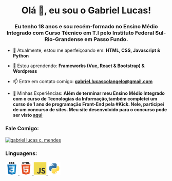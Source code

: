<h1 align="center">Olá 👋, eu sou o Gabriel Lucas!</h1>
<h3 align="center">Eu tenho 18 anos e sou recém-formado no Ensino Médio Integrado com Curso Técnico em T.I pelo Instituto Federal Sul-Rio-Grandense em Passo Fundo.</h3>

- 🌱 Atualmente, estou me aperfeiçoando em: **HTML, CSS, Javascript & Python**

- 📘 Estou aprendendo: **Frameworks (Vue, React & Bootstrap) & Wordpress**

- 📫 Entre em contato comigo: **gabriel.lucascolangelo@gmail.com**

- 📄 Minhas Experiências: **Além de terminar meu Ensino Médio Integrado com o curso de Tecnologias da Informação,também completei um curso de 1 ano de programação Front-End pela #Kick. Nele, participei de um concurso de sites. Meu site desenvolvido para o concurso pode ser visto [aqui](https://github.com/gabrielmendes100/Gabriel-Lucas-Colangelo-Mendes-Concurso-Kick)**

<h3 align="left">Fale Comigo:</h3>
<p align="left">
<a href="https://linkedin.com/in/gabriel lucas c. mendes" target="blank"><img align="center" src="https://raw.githubusercontent.com/rahuldkjain/github-profile-readme-generator/master/src/images/icons/Social/linked-in-alt.svg" alt="gabriel lucas c. mendes" height="30" width="40" /></a>
</p>

<h3 align="left">Linguagens:</h3>
<p align="left"> <a href="https://www.w3schools.com/css/" target="_blank" rel="noreferrer"> <img src="https://raw.githubusercontent.com/devicons/devicon/master/icons/css3/css3-original-wordmark.svg" alt="css3" width="40" height="40"/> </a> <a href="https://www.w3.org/html/" target="_blank" rel="noreferrer"> <img src="https://raw.githubusercontent.com/devicons/devicon/master/icons/html5/html5-original-wordmark.svg" alt="html5" width="40" height="40"/> </a> <a href="https://developer.mozilla.org/en-US/docs/Web/JavaScript" target="_blank" rel="noreferrer"> <img src="https://raw.githubusercontent.com/devicons/devicon/master/icons/javascript/javascript-original.svg" alt="javascript" width="40" height="40"/> </a> <a href="https://www.python.org" target="_blank" rel="noreferrer"> <img src="https://raw.githubusercontent.com/devicons/devicon/master/icons/python/python-original.svg" alt="python" width="40" height="40"/> </a> </p>
